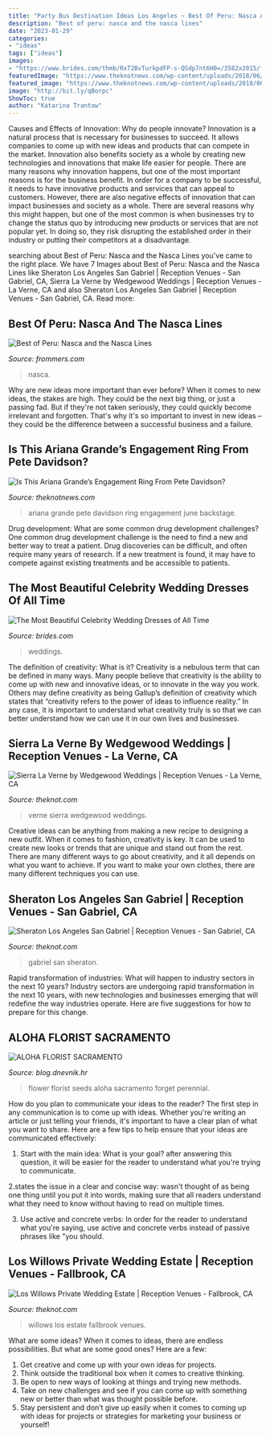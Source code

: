 ```yaml
---
title: "Party Bus Destination Ideas Los Angeles ~ Best Of Peru: Nasca And The Nasca Lines"
description: "Best of peru: nasca and the nasca lines"
date: "2023-01-29"
categories:
- "ideas"
tags: ["ideas"]
images:
- "https://www.brides.com/thmb/RxT2BvTurkpdFP-s-QSdp7nt6H0=/3582x2015/filters:fill(auto,1)/__opt__aboutcom__coeus__resources__content_migration__brides__proteus__5824fdc9e86107243de85f19__169-4b7406e4b39141f59a088d63a033ecb8.jpeg"
featuredImage: "https://www.theknotnews.com/wp-content/uploads/2018/06/GettyImages-966541204-1-1500x1200.jpg"
featured_image: "https://www.theknotnews.com/wp-content/uploads/2018/06/GettyImages-966541204-1-1500x1200.jpg"
image: "http://bit.ly/qBorpc"
ShowToc: true
author: "Katarina Trantow"
---
```



Causes and Effects of Innovation: Why do people innovate?
Innovation is a natural process that is necessary for businesses to succeed. It allows companies to come up with new ideas and products that can compete in the market. Innovation also benefits society as a whole by creating new technologies and innovations that make life easier for people. There are many reasons why innovation happens, but one of the most important reasons is for the business benefit. In order for a company to be successful, it needs to have innovative products and services that can appeal to customers. However, there are also negative effects of innovation that can impact businesses and society as a whole. There are several reasons why this might happen, but one of the most common is when businesses try to change the status quo by introducing new products or services that are not popular yet. In doing so, they risk disrupting the established order in their industry or putting their competitors at a disadvantage.

	

		
searching about Best of Peru: Nasca and the Nasca Lines you've came to the right place. We have 7 Images about Best of Peru: Nasca and the Nasca Lines like Sheraton Los Angeles San Gabriel | Reception Venues - San Gabriel, CA, Sierra La Verne by Wedgewood Weddings | Reception Venues - La Verne, CA and also Sheraton Los Angeles San Gabriel | Reception Venues - San Gabriel, CA. Read more:
		
    
## Best Of Peru: Nasca And The Nasca Lines

<img loading=lazy src="https://www.frommers.com/system/photos/photos500/2872-63649.jpg" onerror="this.onerror=null;this.src='https://tse4.mm.bing.net/th?id=OIP.-T-AvKOsPlbCnDp7YmpzwAHaE7&amp;pid=15.1';" alt="Best of Peru: Nasca and the Nasca Lines">

_Source: frommers.com_

>nasca. 

	

Why are new ideas more important than ever before?
When it comes to new ideas, the stakes are high. They could be the next big thing, or just a passing fad. But if they're not taken seriously, they could quickly become irrelevant and forgotten. That's why it's so important to invest in new ideas – they could be the difference between a successful business and a failure.

    
## Is This Ariana Grande’s Engagement Ring From Pete Davidson?

<img loading=lazy src="https://www.theknotnews.com/wp-content/uploads/2018/06/GettyImages-966541204-1-1500x1200.jpg" onerror="this.onerror=null;this.src='https://tse4.mm.bing.net/th?id=OIP.hqNXnQ1VlyGTFRo7GFc6jwHaF7&amp;pid=15.1';" alt="Is This Ariana Grande’s Engagement Ring From Pete Davidson?">

_Source: theknotnews.com_

>ariana grande pete davidson ring engagement june backstage. 

	

Drug development: What are some common drug development challenges?
One common drug development challenge is the need to find a new and better way to treat a patient. Drug discoveries can be difficult, and often require many years of research. If a new treatment is found, it may have to compete against existing treatments and be accessible to patients.

    
## The Most Beautiful Celebrity Wedding Dresses Of All Time

<img loading=lazy src="https://www.brides.com/thmb/RxT2BvTurkpdFP-s-QSdp7nt6H0=/3582x2015/filters:fill(auto,1)/__opt__aboutcom__coeus__resources__content_migration__brides__proteus__5824fdc9e86107243de85f19__169-4b7406e4b39141f59a088d63a033ecb8.jpeg" onerror="this.onerror=null;this.src='https://tse1.mm.bing.net/th?id=OIP.Zz3STpnNjMzJsyiBRfirhgHaEK&amp;pid=15.1';" alt="The Most Beautiful Celebrity Wedding Dresses of All Time">

_Source: brides.com_

>weddings. 

	

The definition of creativity: What is it?
Creativity is a nebulous term that can be defined in many ways. Many people believe that creativity is the ability to come up with new and innovative ideas, or to innovate in the way you work. Others may define creativity as being Gallup’s definition of creativity which states that “creativity refers to the power of ideas to influence reality.” In any case, it is important to understand what creativity truly is so that we can better understand how we can use it in our own lives and businesses.

    
## Sierra La Verne By Wedgewood Weddings | Reception Venues - La Verne, CA

<img loading=lazy src="https://media-api.xogrp.com/images/ba4083b1-8c44-4006-bc04-81e45269adb6~rs_720.480" onerror="this.onerror=null;this.src='https://tse1.mm.bing.net/th?id=OIP.Gn90rv3zMN9xcj5aqn6mIAHaE8&amp;pid=15.1';" alt="Sierra La Verne by Wedgewood Weddings | Reception Venues - La Verne, CA">

_Source: theknot.com_

>verne sierra wedgewood weddings. 

	

Creative ideas can be anything from making a new recipe to designing a new outfit. When it comes to fashion, creativity is key. It can be used to create new looks or trends that are unique and stand out from the rest. There are many different ways to go about creativity, and it all depends on what you want to achieve. If you want to make your own clothes, there are many different techniques you can use.

    
## Sheraton Los Angeles San Gabriel | Reception Venues - San Gabriel, CA

<img loading=lazy src="https://media-api.xogrp.com/images/ee8185c5-a661-4b98-a268-fbd8aeec5c5c~rs_720.480" onerror="this.onerror=null;this.src='https://tse4.mm.bing.net/th?id=OIP.yjyvwrTIb8FbdHRNzWe6uwHaE8&amp;pid=15.1';" alt="Sheraton Los Angeles San Gabriel | Reception Venues - San Gabriel, CA">

_Source: theknot.com_

>gabriel san sheraton. 

	

Rapid transformation of industries: What will happen to industry sectors in the next 10 years?
Industry sectors are undergoing rapid transformation in the next 10 years, with new technologies and businesses emerging that will redefine the way industries operate. Here are five suggestions for how to prepare for this change.

    
## ALOHA FLORIST SACRAMENTO

<img loading=lazy src="http://bit.ly/qBorpc" onerror="this.onerror=null;this.src='https://tse1.mm.bing.net/th?id=OIP.j-0wp0Ypet2ReVcfsp-IVwAAAA&amp;pid=15.1';" alt="ALOHA FLORIST SACRAMENTO">

_Source: blog.dnevnik.hr_

>flower florist seeds aloha sacramento forget perennial. 

	

How do you plan to communicate your ideas to the reader?
The first step in any communication is to come up with ideas. Whether you're writing an article or just telling your friends, it's important to have a clear plan of what you want to share. Here are a few tips to help ensure that your ideas are communicated effectively:
1. Start with the main idea: What is your goal? after answering this question, it will be easier for the reader to understand what you're trying to communicate.

2.states the issue in a clear and concise way: wasn't thought of as being one thing until you put it into words, making sure that all readers understand what they need to know without having to read on multiple times.

3. Use active and concrete verbs: In order for the reader to understand what you're saying, use active and concrete verbs instead of passive phrases like "you should.

    
## Los Willows Private Wedding Estate | Reception Venues - Fallbrook, CA

<img loading=lazy src="https://media-api.xogrp.com/images/90bbbd32-23d8-4255-9e52-789db2014125~rs_720.480" onerror="this.onerror=null;this.src='https://tse2.mm.bing.net/th?id=OIP.l-Cd9cDaeiM1oxT-905mbgHaE8&amp;pid=15.1';" alt="Los Willows Private Wedding Estate | Reception Venues - Fallbrook, CA">

_Source: theknot.com_

>willows los estate fallbrook venues. 

	

What are some ideas?
When it comes to ideas, there are endless possibilities. But what are some good ones? Here are a few: 
1. Get creative and come up with your own ideas for projects.
2. Think outside the traditional box when it comes to creative thinking.
3. Be open to new ways of looking at things and trying new methods.
4. Take on new challenges and see if you can come up with something new or better than what was thought possible before. 
5. Stay persistent and don’t give up easily when it comes to coming up with ideas for projects or strategies for marketing your business or yourself!

